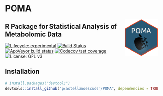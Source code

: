 
# POMA

<img src='POMA_sticker/POMA_sticker.png' alt='POMA_sticker' title='POMA sticker' width='110' height='120' align='right'/>

## R Package for Statistical Analysis of Metabolomic Data

<!-- badges: start --> 
[![Lifecycle:
experimental](https://img.shields.io/badge/lifecycle-experimental-orange.svg)](https://www.tidyverse.org/lifecycle/#experimental)
[![Build
Status](https://travis-ci.org/pcastellanoescuder/POMA.svg?branch=master)](https://travis-ci.org/pcastellanoescuder/POMA)
[![AppVeyor build
status](https://ci.appveyor.com/api/projects/status/github/pcastellanoescuder/POMA_package?branch=master&svg=true)](https://ci.appveyor.com/project/pcastellanoescuder/POMA_package)
[![Codecov test
coverage](https://codecov.io/gh/pcastellanoescuder/POMA/branch/master/graph/badge.svg)](https://codecov.io/gh/pcastellanoescuder/POMA?branch=master)
[![License: GPL
v3](https://img.shields.io/badge/License-GPLv3-blue.svg)](https://www.gnu.org/licenses/gpl-3.0)
<!-- badges: end -->

## Installation

``` r
# install.packages("devtools")
devtools::install_github("pcastellanoescuder/POMA", dependencies = TRUE)
```
